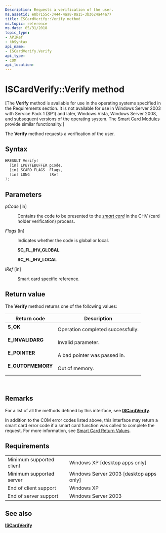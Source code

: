 ```yaml
---
Description: Requests a verification of the user.
ms.assetid: e8b7155c-3444-4aa8-8a15-3b3624a44a77
title: ISCardVerify::Verify method
ms.topic: reference
ms.date: 05/31/2018
topic_type: 
- APIRef
- kbSyntax
api_name: 
- ISCardVerify.Verify
api_type: 
- COM
api_location: 
---
```


# ISCardVerify::Verify method

\[The **Verify** method is available for use in the operating systems specified in the Requirements section. It is not available for use in Windows Server 2003 with Service Pack 1 (SP1) and later, Windows Vista, Windows Server 2008, and subsequent versions of the operating system. The [Smart Card Modules](/previous-versions/windows/desktop/secsmart/smart-card-modules) provide similar functionality.\]

The **Verify** method requests a verification of the user.

## Syntax


```C++
HRESULT Verify(
  [in] LPBYTEBUFFER pCode,
  [in] SCARD_FLAGS  Flags,
  [in] LONG         lRef
);
```



## Parameters

<dl> <dt>

*pCode* \[in\]
</dt> <dd>

Contains the code to be presented to the [*smart card*](../secgloss/s-gly.md) in the CHV (card holder verification) process.

</dd> <dt>

*Flags* \[in\]
</dt> <dd>

Indicates whether the code is global or local.

<dl><span id="SC_FL_IHV_GLOBAL"></span><span id="sc_fl_ihv_global"></span><dt>

**SC\_FL\_IHV\_GLOBAL**
</dt><span id="SC_FL_IHV_LOCAL"></span><span id="sc_fl_ihv_local"></span><dt>

**SC\_FL\_IHV\_LOCAL**
</dt> </dl> </dd> <dt>

*lRef* \[in\]
</dt> <dd>

Smart card specific reference.

</dd> </dl>

## Return value

The **Verify** method returns one of the following values:



| Return code                                                                                   | Description                                  |
|-----------------------------------------------------------------------------------------------|----------------------------------------------|
| <dl> <dt>**S\_OK**</dt> </dl>          | Operation completed successfully.<br/> |
| <dl> <dt>**E\_INVALIDARG**</dt> </dl>  | Invalid parameter.<br/>                |
| <dl> <dt>**E\_POINTER**</dt> </dl>     | A bad pointer was passed in.<br/>      |
| <dl> <dt>**E\_OUTOFMEMORY**</dt> </dl> | Out of memory.<br/>                    |



 

## Remarks

For a list of all the methods defined by this interface, see [**ISCardVerify**](iscardverify.md).

In addition to the COM error codes listed above, this interface may return a smart card error code if a smart card function was called to complete the request. For more information, see [Smart Card Return Values](authentication-return-values.md).

## Requirements



|                                     |                                                      |
|-------------------------------------|------------------------------------------------------|
| Minimum supported client<br/> | Windows XP \[desktop apps only\]<br/>          |
| Minimum supported server<br/> | Windows Server 2003 \[desktop apps only\]<br/> |
| End of client support<br/>    | Windows XP<br/>                                |
| End of server support<br/>    | Windows Server 2003<br/>                       |



## See also

<dl> <dt>

[**ISCardVerify**](iscardverify.md)
</dt> </dl>

 

 